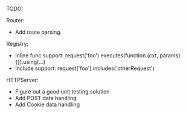 TODO:

Router:

- Add route parsing.

Registry:

- Inline func support: request('foo').executes(function (cxt, params) {}).using(...)
- Include support: request('foo').includes('otherRequest')

HTTPServer:

- Figure out a good unit testing solution
- Add POST data handling
- Add Cookie data handling
